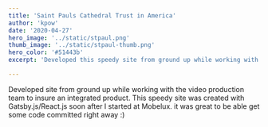 ```yaml
---
title: 'Saint Pauls Cathedral Trust in America'
author: 'kpow'
date: '2020-04-27'
hero_image: '../static/stpaul.png'
thumb_image: '../static/stpaul-thumb.png'
hero_color: '#51443b'
excerpt: 'Developed this speedy site from ground up while working with video production team.'

---
```


Developed site from ground up while working with the video production team to insure an integrated product. This speedy site was created with Gatsby.js/React.js soon after I started at Mobelux. it was great to be able get some code committed right away :)
